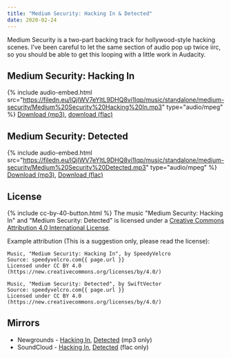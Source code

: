 ```yaml
---
title: "Medium Security: Hacking In & Detected"
date: 2020-02-24
---
```

Medium Security is a two-part backing track for hollywood-style hacking scenes. I’ve been careful to let the same section of audio pop up twice iirc, so you should be able to get this looping with a little work in Audacity.

## Medium Security: Hacking In
{% include audio-embed.html src="https://filedn.eu/lQjIWV7eYltL9DHQ8vi1lqp/music/standalone/medium-security/Medium%20Security%20Hacking%20In.mp3" type="audio/mpeg" %}
[Download (mp3)](https://filedn.eu/lQjIWV7eYltL9DHQ8vi1lqp/music/standalone/medium-security/Medium%20Security%20Hacking%20In.mp3),
[download (flac)](https://filedn.eu/lQjIWV7eYltL9DHQ8vi1lqp/music/standalone/medium-security/Medium%20Security%20Hacking%20In.flac)

## Medium Security: Detected
{% include audio-embed.html src="https://filedn.eu/lQjIWV7eYltL9DHQ8vi1lqp/music/standalone/medium-security/Medium%20Security%20Detected.mp3" type="audio/mpeg" %}
[Download (mp3)](https://filedn.eu/lQjIWV7eYltL9DHQ8vi1lqp/music/standalone/medium-security/Medium%20Security%20Detected.mp3),
[Download (flac)](https://filedn.eu/lQjIWV7eYltL9DHQ8vi1lqp/music/standalone/medium-security/Medium%20Security%20Detected.flac)

## License
{% include cc-by-40-button.html %}
The music "Medium Security: Hacking In" and "Medium Security: Detected" is licensed under a [Creative Commons Attribution 4.0 International License](http://creativecommons.org/licenses/by/4.0/).

Example attribution (This is a suggestion only, please read the license):
```
Music, "Medium Security: Hacking In", by SpeedyVelcro
Source: speedyvelcro.com{{ page.url }}
Licensed under CC BY 4.0 (https://new.creativecommons.org/licenses/by/4.0/)
```
```
Music, "Medium Security: Detected", by SwiftVector
Source: speedyvelcro.com{{ page.url }}
Licensed under CC BY 4.0 (https://new.creativecommons.org/licenses/by/4.0/)
```

## Mirrors
- Newgrounds - [Hacking In](https://www.newgrounds.com/audio/listen/914288), [Detected](https://www.newgrounds.com/audio/listen/914289) (mp3 only)
- SoundCloud - [Hacking In](https://soundcloud.com/swiftvector/medium-security-hacking-in), [Detected](https://soundcloud.com/swiftvector/medium-security-hacking-in) (flac only)
